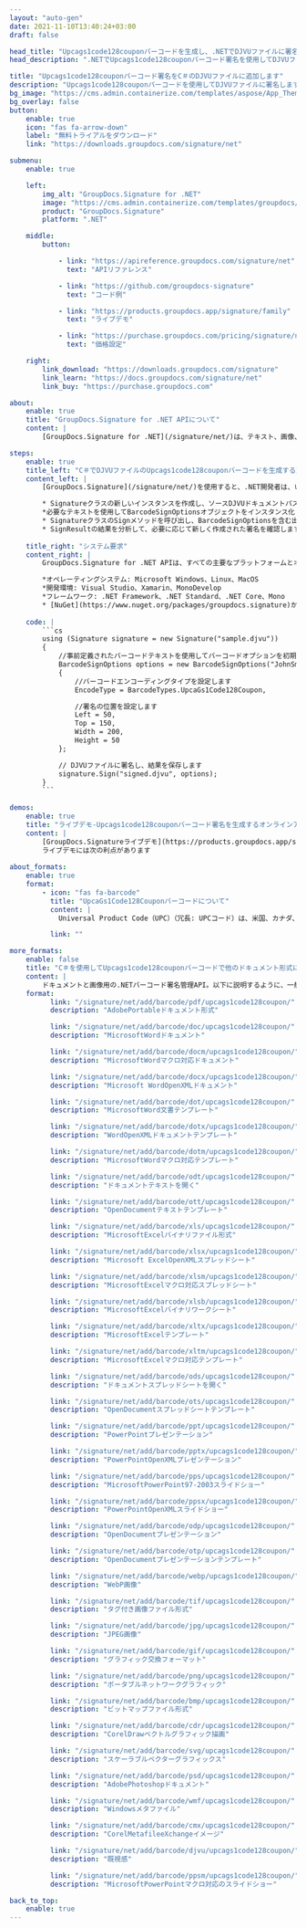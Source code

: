 ```yaml
---
layout: "auto-gen"
date: 2021-11-10T13:40:24+03:00
draft: false

head_title: "Upcags1code128couponバーコードを生成し、.NETでDJVUファイルに署名する|署名文書"
head_description: ".NETでUpcags1code128couponバーコード署名を使用してDJVUファイルに署名する-人気のあるビジネスドキュメントや画像ファイル形式にバーコードを追加する."

title: "Upcags1code128couponバーコード署名をC＃のDJVUファイルに追加します"
description: "Upcags1code128couponバーコードを使用してDJVUファイルに署名します。署名プロパティを操作し、ニーズに合ったドキュメント内で高度な署名オプションを設定します."
bg_image: "https://cms.admin.containerize.com/templates/aspose/App_Themes/V3/images/bg/header1.png"
bg_overlay: false
button:
    enable: true
    icon: "fas fa-arrow-down"
    label: "無料トライアルをダウンロード"
    link: "https://downloads.groupdocs.com/signature/net"

submenu:
    enable: true

    left:
        img_alt: "GroupDocs.Signature for .NET"
        image: "https://cms.admin.containerize.com/templates/groupdocs/images/product-logos/90x90-noborder/groupdocs-signature-net.png"
        product: "GroupDocs.Signature"
        platform: ".NET"

    middle:
        button:

            - link: "https://apireference.groupdocs.com/signature/net"
              text: "APIリファレンス"

            - link: "https://github.com/groupdocs-signature"
              text: "コード例"

            - link: "https://products.groupdocs.app/signature/family"
              text: "ライブデモ"

            - link: "https://purchase.groupdocs.com/pricing/signature/net"
              text: "価格設定"

    right:
        link_download: "https://downloads.groupdocs.com/signature"
        link_learn: "https://docs.groupdocs.com/signature/net"
        link_buy: "https://purchase.groupdocs.com"

about:
    enable: true
    title: "GroupDocs.Signature for .NET APIについて"
    content: |
        [GroupDocs.Signature for .NET](/signature/net/)は、テキスト、画像、バーコード、スタンプ、フォームフィールド、QRコード、メタデータなどのさまざまな署名タイプを使用してデジタルドキュメントに電子署名するネイティブ.NETAPIです。ユーザーは、PDF、Microsoft Word、Excelワークシート、PowerPointプレゼンテーション、Adobe Photoshop、メタファイル、および画像ファイル形式内のデジタル署名を追加、編集、検証、削除、および検索でき、必要に応じて署名プロパティをカスタマイズするための追加サポートがあります。

steps:
    enable: true
    title_left: "C＃でDJVUファイルのUpcags1code128couponバーコードを生成する方法"
    content_left: |
        [GroupDocs.Signature](/signature/net/)を使用すると、.NET開発者は、いくつかの簡単な手順を実装することで、アプリケーション内のDJVUファイルにUpcags1code128couponバーコードを簡単に追加できます。

        * Signatureクラスの新しいインスタンスを作成し、ソースDJVUドキュメントパスをコンストラクターパラメーターとして渡します。
        *必要なテキストを使用してBarcodeSignOptionsオブジェクトをインスタンス化し、EncodeTypeプロパティをUpcaGs1Code128Couponに設定します。
        * SignatureクラスのSignメソッドを呼び出し、BarcodeSignOptionsを含む出力DJVUファイル名を渡します。
        * SignResultの結果を分析して、必要に応じて新しく作成された署名を確認します。
        
    title_right: "システム要求"
    content_right: |
        GroupDocs.Signature for .NET APIは、すべての主要なプラットフォームとオペレーティングシステムでサポートされています。以下のコードを実行する前に、システムに次の前提条件がインストールされていることを確認してください。

        *オペレーティングシステム: Microsoft Windows、Linux、MacOS
        *開発環境: Visual Studio、Xamarin、MonoDevelop
        *フレームワーク: .NET Framework、.NET Standard、.NET Core、Mono
        * [NuGet](https://www.nuget.org/packages/groupdocs.signature)からGroupDocs.Signaturefor.NETの最新バージョンをダウンロードします
        
    code: |
        ```cs
        using (Signature signature = new Signature("sample.djvu"))
        {
            //事前定義されたバーコードテキストを使用してバーコードオプションを初期化します
            BarcodeSignOptions options = new BarcodeSignOptions("JohnSmith")
            {
                //バーコードエンコーディングタイプを設定します
                EncodeType = BarcodeTypes.UpcaGs1Code128Coupon,

                //署名の位置を設定します
                Left = 50,
                Top = 150,
                Width = 200,
                Height = 50
            };

            // DJVUファイルに署名し、結果を保存します 
            signature.Sign("signed.djvu", options);
        }
        ```
        
demos:
    enable: true
    title: "ライブデモ-Upcags1code128couponバーコード署名を生成するオンラインアプリ"
    content: |
        [GroupDocs.Signatureライブデモ](https://products.groupdocs.app/signature/family)サイトにアクセスして、Upcags1code128couponバーコードをDJVUファイルに今すぐ追加してください。  
        ライブデモには次の利点があります
        
about_formats:
    enable: true
    format:
        - icon: "fas fa-barcode"
          title: "UpcaGs1Code128Couponバーコードについて"
          content: |
            Universal Product Code（UPC）（冗長: UPCコード）は、米国、カナダ、ヨーロッパ、オーストラリア、ニュージーランド、およびその他の国で店舗の貿易品目を追跡するために広く使用されているバーコード記号です。クーポン拡張コードには通常、アプリケーションID、UPCプレフィックス、オファーコード、および有効期限が含まれています。

          link: ""

more_formats:
    enable: false
    title: "C＃を使用してUpcags1code128couponバーコードで他のドキュメント形式に署名する"
    content: |
        ドキュメントと画像用の.NETバーコード署名管理API。以下に説明するように、一般的なファイル形式のいくつかにバーコード署名を追加します。
    format: 
          link: "/signature/net/add/barcode/pdf/upcags1code128coupon/"
          description: "AdobePortableドキュメント形式"

          link: "/signature/net/add/barcode/doc/upcags1code128coupon/"
          description: "MicrosoftWordドキュメント"

          link: "/signature/net/add/barcode/docm/upcags1code128coupon/"
          description: "MicrosoftWordマクロ対応ドキュメント"

          link: "/signature/net/add/barcode/docx/upcags1code128coupon/"
          description: "Microsoft WordOpenXMLドキュメント"

          link: "/signature/net/add/barcode/dot/upcags1code128coupon/"
          description: "MicrosoftWord文書テンプレート"

          link: "/signature/net/add/barcode/dotx/upcags1code128coupon/"
          description: "WordOpenXMLドキュメントテンプレート"

          link: "/signature/net/add/barcode/dotm/upcags1code128coupon/"
          description: "MicrosoftWordマクロ対応テンプレート"       

          link: "/signature/net/add/barcode/odt/upcags1code128coupon/"
          description: "ドキュメントテキストを開く"

          link: "/signature/net/add/barcode/ott/upcags1code128coupon/"
          description: "OpenDocumentテキストテンプレート"

          link: "/signature/net/add/barcode/xls/upcags1code128coupon/"
          description: "MicrosoftExcelバイナリファイル形式"

          link: "/signature/net/add/barcode/xlsx/upcags1code128coupon/"
          description: "Microsoft ExcelOpenXMLスプレッドシート"

          link: "/signature/net/add/barcode/xlsm/upcags1code128coupon/"
          description: "MicrosoftExcelマクロ対応スプレッドシート"

          link: "/signature/net/add/barcode/xlsb/upcags1code128coupon/"
          description: "MicrosoftExcelバイナリワークシート"

          link: "/signature/net/add/barcode/xltx/upcags1code128coupon/"
          description: "MicrosoftExcelテンプレート"

          link: "/signature/net/add/barcode/xltm/upcags1code128coupon/"
          description: "MicrosoftExcelマクロ対応テンプレート"

          link: "/signature/net/add/barcode/ods/upcags1code128coupon/"
          description: "ドキュメントスプレッドシートを開く"

          link: "/signature/net/add/barcode/ots/upcags1code128coupon/"
          description: "OpenDocumentスプレッドシートテンプレート"

          link: "/signature/net/add/barcode/ppt/upcags1code128coupon/"
          description: "PowerPointプレゼンテーション"

          link: "/signature/net/add/barcode/pptx/upcags1code128coupon/"
          description: "PowerPointOpenXMLプレゼンテーション"

          link: "/signature/net/add/barcode/pps/upcags1code128coupon/"
          description: "MicrosoftPowerPoint97-2003スライドショー"

          link: "/signature/net/add/barcode/ppsx/upcags1code128coupon/"
          description: "PowerPointOpenXMLスライドショー"                              

          link: "/signature/net/add/barcode/odp/upcags1code128coupon/"
          description: "OpenDocumentプレゼンテーション"

          link: "/signature/net/add/barcode/otp/upcags1code128coupon/"
          description: "OpenDocumentプレゼンテーションテンプレート"

          link: "/signature/net/add/barcode/webp/upcags1code128coupon/"
          description: "WebP画像"

          link: "/signature/net/add/barcode/tif/upcags1code128coupon/"
          description: "タグ付き画像ファイル形式"

          link: "/signature/net/add/barcode/jpg/upcags1code128coupon/"
          description: "JPEG画像"

          link: "/signature/net/add/barcode/gif/upcags1code128coupon/"
          description: "グラフィック交換フォーマット"

          link: "/signature/net/add/barcode/png/upcags1code128coupon/"
          description: "ポータブルネットワークグラフィック"

          link: "/signature/net/add/barcode/bmp/upcags1code128coupon/"
          description: "ビットマップファイル形式"

          link: "/signature/net/add/barcode/cdr/upcags1code128coupon/"
          description: "CorelDrawベクトルグラフィック描画"

          link: "/signature/net/add/barcode/svg/upcags1code128coupon/"
          description: "スケーラブルベクターグラフィックス"

          link: "/signature/net/add/barcode/psd/upcags1code128coupon/"
          description: "AdobePhotoshopドキュメント"

          link: "/signature/net/add/barcode/wmf/upcags1code128coupon/"
          description: "Windowsメタファイル"        

          link: "/signature/net/add/barcode/cmx/upcags1code128coupon/"
          description: "CorelMetafileeXchangeイメージ"

          link: "/signature/net/add/barcode/djvu/upcags1code128coupon/"
          description: "既視感"

          link: "/signature/net/add/barcode/ppsm/upcags1code128coupon/"
          description: "MicrosoftPowerPointマクロ対応のスライドショー"

back_to_top:
    enable: true
---
```

